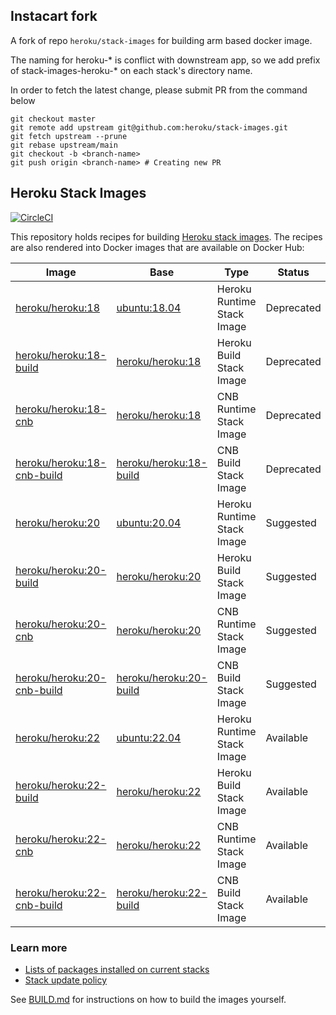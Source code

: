 ## Instacart fork 

A fork of repo `heroku/stack-images` for building arm based docker image. 

The naming for heroku-* is conflict with downstream app, so we add prefix of stack-images-heroku-* on each stack's directory name. 

In order to fetch the latest change, please submit PR from the command below
```
git checkout master
git remote add upstream git@github.com:heroku/stack-images.git
git fetch upstream --prune
git rebase upstream/main
git checkout -b <branch-name>
git push origin <branch-name> # Creating new PR
```

## Heroku Stack Images

[![CircleCI](https://circleci.com/gh/heroku/stack-images.svg?style=svg)](https://circleci.com/gh/heroku/stack-images)

This repository holds recipes for building [Heroku stack images](https://devcenter.heroku.com/articles/stack).
The recipes are also rendered into Docker images that are available on Docker Hub:

| Image                                     | Base                                  | Type                       | Status     |
|-------------------------------------------|---------------------------------------|----------------------------|------------|
| [heroku/heroku:18][heroku-tags]           | [ubuntu:18.04][ubuntu-tags]           | Heroku Runtime Stack Image | Deprecated |
| [heroku/heroku:18-build][heroku-tags]     | [heroku/heroku:18][heroku-tags]       | Heroku Build Stack Image   | Deprecated |
| [heroku/heroku:18-cnb][heroku-tags]       | [heroku/heroku:18][heroku-tags]       | CNB Runtime Stack Image    | Deprecated |
| [heroku/heroku:18-cnb-build][heroku-tags] | [heroku/heroku:18-build][heroku-tags] | CNB Build Stack Image      | Deprecated |
| [heroku/heroku:20][heroku-tags]           | [ubuntu:20.04][ubuntu-tags]           | Heroku Runtime Stack Image | Suggested  |
| [heroku/heroku:20-build][heroku-tags]     | [heroku/heroku:20][heroku-tags]       | Heroku Build Stack Image   | Suggested  |
| [heroku/heroku:20-cnb][heroku-tags]       | [heroku/heroku:20][heroku-tags]       | CNB Runtime Stack Image    | Suggested  |
| [heroku/heroku:20-cnb-build][heroku-tags] | [heroku/heroku:20-build][heroku-tags] | CNB Build Stack Image      | Suggested  |
| [heroku/heroku:22][heroku-tags]           | [ubuntu:22.04][ubuntu-tags]           | Heroku Runtime Stack Image | Available  |
| [heroku/heroku:22-build][heroku-tags]     | [heroku/heroku:22][heroku-tags]       | Heroku Build Stack Image   | Available  |
| [heroku/heroku:22-cnb][heroku-tags]       | [heroku/heroku:22][heroku-tags]       | CNB Runtime Stack Image    | Available  |
| [heroku/heroku:22-cnb-build][heroku-tags] | [heroku/heroku:22-build][heroku-tags] | CNB Build Stack Image      | Available  |

### Learn more

* [Lists of packages installed on current stacks](https://devcenter.heroku.com/articles/stack-packages)
* [Stack update policy](https://devcenter.heroku.com/articles/stack-update-policy)

See [BUILD.md](BUILD.md) for instructions on how to build the images yourself.

[heroku-tags]: https://hub.docker.com/r/heroku/heroku/tags
[ubuntu-tags]: https://hub.docker.com/_/ubuntu?tab=tags

